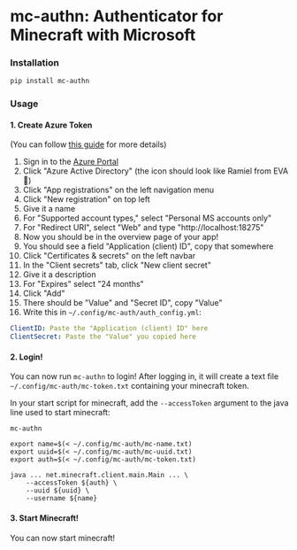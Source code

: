 # mc-authn: Authenticator for Minecraft with Microsoft
 
### Installation

```sh
pip install mc-authn
```

### Usage

#### 1. Create Azure Token

(You can follow [this guide](https://docs.microsoft.com/en-us/azure/active-directory/develop/quickstart-register-app) for more details)

1. Sign in to the [Azure Portal](https://portal.azure.com/)
2. Click "Azure Active Directory" (the icon should look like Ramiel from EVA 🤔)
3. Click "App registrations" on the left navigation menu
4. Click "New registration" on top left
5. Give it a name
6. For "Supported account types," select "Personal MS accounts only"
7. For "Redirect URI", select "Web" and type "http://localhost:18275"
8. Now you should be in the overview page of your app!
9. You should see a field "Application (client) ID", copy that somewhere
10. Click "Certificates & secrets" on the left navbar
11. In the "Client secrets" tab, click "New client secret"
12. Give it a description
13. For "Expires" select "24 months"
14. Click "Add"
15. There should be "Value" and "Secret ID", copy "Value"
16. Write this in `~/.config/mc-auth/auth_config.yml`:

```yaml
ClientID: Paste the "Application (client) ID" here
ClientSecret: Paste the "Value" you copied here
```

#### 2. Login!

You can now run `mc-authn` to login! After logging in, it will create a text file `~/.config/mc-auth/mc-token.txt` containing your minecraft token.

In your start script for minecraft, add the `--accessToken` argument to the java line used to start minecraft:

```shell
mc-authn

export name=$(< ~/.config/mc-auth/mc-name.txt)
export uuid=$(< ~/.config/mc-auth/mc-uuid.txt)
export auth=$(< ~/.config/mc-auth/mc-token.txt)

java ... net.minecraft.client.main.Main ... \
    --accessToken ${auth} \
    --uuid ${uuid} \
    --username ${name}
```

#### 3. Start Minecraft!

You can now start minecraft!
